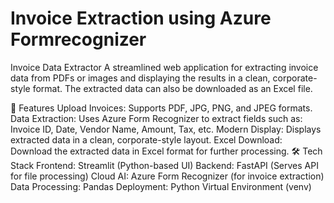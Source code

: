# Invoice Extraction using Azure Formrecognizer
 Invoice Data Extractor
A streamlined web application for extracting invoice data from PDFs or images and displaying the results in a clean, corporate-style format. The extracted data can also be downloaded as an Excel file.

🚀 Features
Upload Invoices:
Supports PDF, JPG, PNG, and JPEG formats.
Data Extraction:
Uses Azure Form Recognizer to extract fields such as:
Invoice ID, Date, Vendor Name, Amount, Tax, etc.
Modern Display:
Displays extracted data in a clean, corporate-style layout.
Excel Download:
Download the extracted data in Excel format for further processing.
🛠️ Tech Stack
Frontend: Streamlit (Python-based UI)
Backend: FastAPI (Serves API for file processing)
Cloud AI: Azure Form Recognizer (for invoice extraction)
Data Processing: Pandas
Deployment: Python Virtual Environment (venv)
